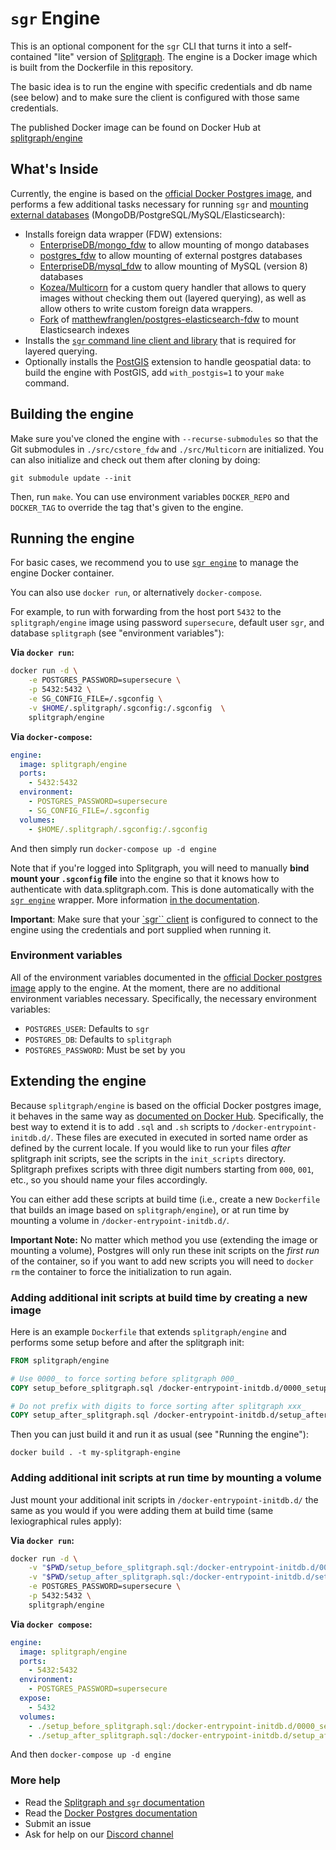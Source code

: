 # `sgr` Engine

This is an optional component for the `sgr` CLI that turns it into a
self-contained "lite" version of [Splitgraph](https://www.splitgraph.com). The
engine is a Docker image which is built from the Dockerfile in this repository.

The basic idea is to run the engine with specific credentials and db name (see
below) and to make sure the client is configured with those same credentials.

The published Docker image can be found on Docker Hub at
[splitgraph/engine](https://hub.docker.com/r/splitgraph/engine/)

## What's Inside

Currently, the engine is based on the
[official Docker Postgres image](https://hub.docker.com/_/postgres/), and
performs a few additional tasks necessary for running `sgr` and
[mounting external databases](https://www.splitgraph.com/docs/sgr-advanced/ingesting-data/foreign-data-wrappers/introduction)
(MongoDB/PostgreSQL/MySQL/Elasticsearch):

- Installs foreign data wrapper (FDW) extensions:
  - [EnterpriseDB/mongo_fdw](https://github.com/EnterpriseDB/mongo_fdw.git) to
    allow mounting of mongo databases
  - [postgres_fdw](https://www.postgresql.org/docs/12/static/postgres-fdw.html)
    to allow mounting of external postgres databases
  - [EnterpriseDB/mysql_fdw](https://github.com/EnterpriseDB/mysql_fdw.git) to
    allow mounting of MySQL (version 8) databases
  - [Kozea/Multicorn](https://github.com/Kozea/Multicorn.git) for a custom query
    handler that allows to query images without checking them out (layered
    querying), as well as allow others to write custom foreign data wrappers.
  - [Fork](https://github.com/splitgraph/postgres-elasticsearch-fdw) of
    [matthewfranglen/postgres-elasticsearch-fdw](https://github.com/matthewfranglen/postgres-elasticsearch-fdw)
    to mount Elasticsearch indexes
- Installs the
  [`sgr` command line client and library](https://github.com/splitgraph/sgr.git)
  that is required for layered querying.
- Optionally installs the [PostGIS](https://postgis.net/) extension to handle
  geospatial data: to build the engine with PostGIS, add `with_postgis=1` to
  your `make` command.

## Building the engine

Make sure you've cloned the engine with `--recurse-submodules` so that the Git
submodules in `./src/cstore_fdw` and `./src/Multicorn` are initialized. You can
also initialize and check out them after cloning by doing:

```
git submodule update --init
```

Then, run `make`. You can use environment variables `DOCKER_REPO` and
`DOCKER_TAG` to override the tag that's given to the engine.

## Running the engine

For basic cases, we recommend you to use
[`sgr engine`](https://www.splitgraph.com/docs/sgr/engine-management/engine-add)
to manage the engine Docker container.

You can also use `docker run`, or alternatively `docker-compose`.

For example, to run with forwarding from the host port `5432` to the
`splitgraph/engine` image using password `supersecure`, default user `sgr`, and
database `splitgraph` (see "environment variables"):

**Via `docker run`:**

```bash
docker run -d \
    -e POSTGRES_PASSWORD=supersecure \
    -p 5432:5432 \
    -e SG_CONFIG_FILE=/.sgconfig \
    -v $HOME/.splitgraph/.sgconfig:/.sgconfig  \
    splitgraph/engine
```

**Via `docker-compose`:**

```yml
engine:
  image: splitgraph/engine
  ports:
    - 5432:5432
  environment:
    - POSTGRES_PASSWORD=supersecure
    - SG_CONFIG_FILE=/.sgconfig
  volumes:
    - $HOME/.splitgraph/.sgconfig:/.sgconfig
```

And then simply run `docker-compose up -d engine`

Note that if you're logged into Splitgraph, you will need to manually **bind
mount your `.sgconfig` file** into the engine so that it knows how to
authenticate with data.splitgraph.com. This is done automatically with the
[`sgr engine`](https://www.splitgraph.com/docs/sgr/engine-management/engine-add)
wrapper. More information
[in the documentation](https://www.splitgraph.com/docs/sgr-advanced/configuration/introduction#in-engine-configuration).

**Important**: Make sure that your
[`sgr`` client](https://www.github.com/splitgraph/sgr) is configured to
connect to the engine using the credentials and port supplied when running it.

### Environment variables

All of the environment variables documented in the
[official Docker postgres image](https://hub.docker.com/_/postgres/) apply to
the engine. At the moment, there are no additional environment variables
necessary. Specifically, the necessary environment variables:

- `POSTGRES_USER`: Defaults to `sgr`
- `POSTGRES_DB`: Defaults to `splitgraph`
- `POSTGRES_PASSWORD`: Must be set by you

## Extending the engine

Because `splitgraph/engine` is based on the official Docker postgres image, it
behaves in the same way as
[documented on Docker Hub](https://hub.docker.com/_/postgres/). Specifically,
the best way to extend it is to add `.sql` and `.sh` scripts to
`/docker-entrypoint-initdb.d/`. These files are executed in executed in sorted
name order as defined by the current locale. If you would like to run your files
_after_ splitgraph init scripts, see the scripts in the `init_scripts`
directory. Splitgraph prefixes scripts with three digit numbers starting from
`000`, `001`, etc., so you should name your files accordingly.

You can either add these scripts at build time (i.e., create a new `Dockerfile`
that builds an image based on `splitgraph/engine`), or at run time by mounting a
volume in `/docker-entrypoint-initdb.d/`.

**Important Note:** No matter which method you use (extending the image or
mounting a volume), Postgres will only run these init scripts on the _first run_
of the container, so if you want to add new scripts you will need to `docker rm`
the container to force the initialization to run again.

### Adding additional init scripts at build time by creating a new image

Here is an example `Dockerfile` that extends `splitgraph/engine` and performs
some setup before and after the splitgraph init:

```Dockerfile
FROM splitgraph/engine

# Use 0000_ to force sorting before splitgraph 000_
COPY setup_before_splitgraph.sql /docker-entrypoint-initdb.d/0000_setup_before_splitgraph.sql

# Do not prefix with digits to force sorting after splitgraph xxx_
COPY setup_after_splitgraph.sql /docker-entrypoint-initdb.d/setup_after_splitgraph.sql
```

Then you can just build it and run it as usual (see "Running the engine"):

```
docker build . -t my-splitgraph-engine
```

### Adding additional init scripts at run time by mounting a volume

Just mount your additional init scripts in `/docker-entrypoint-initdb.d/` the
same as you would if you were adding them at build time (same lexiographical
rules apply):

**Via `docker run`:**

```bash
docker run -d \
    -v "$PWD/setup_before_splitgraph.sql:/docker-entrypoint-initdb.d/0000_setup_before_splitgraph.sql" \
    -v "$PWD/setup_after_splitgraph.sql:/docker-entrypoint-initdb.d/setup_after_splitgraph.sql" \
    -e POSTGRES_PASSWORD=supersecure \
    -p 5432:5432 \
    splitgraph/engine
```

**Via `docker compose`:**

```yml
engine:
  image: splitgraph/engine
  ports:
    - 5432:5432
  environment:
    - POSTGRES_PASSWORD=supersecure
  expose:
    - 5432
  volumes:
    - ./setup_before_splitgraph.sql:/docker-entrypoint-initdb.d/0000_setup_before_splitgraph.sql
    - ./setup_after_splitgraph.sql:/docker-entrypoint-initdb.d/setup_after_splitgraph.sql
```

And then `docker-compose up -d engine`

### More help

- Read the
  [Splitgraph and `sgr` documentation](https://www.splitgraph.com/docs/)
- Read the [Docker Postgres documentation](https://hub.docker.com/_/postgres/)
- Submit an issue
- Ask for help on our [Discord channel](https://discord.gg/4Qe2fYA)
